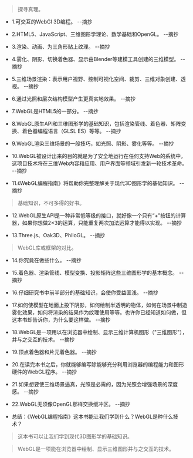 >探寻真理。

- 1.可交互的WebGl 3D编程。 --摘抄

- 2.HTML5、JavaScript、三维图形学理论、数学基础和OpenGL。 --摘抄

- 3.渲染、动画、为三角形贴上纹理。 --摘抄

- 4.雾化、阴影、切换着色器、显示由Blender等建模工具创建的三维模型。 --摘抄

- 5.三维场景渲染：表示用户视野、控制可视化空间、裁剪、三维对象创建、透视。 --摘抄

- 6.通过光照和层次结构模型产生更真实地效果。 --摘抄

- 7.WebGL是HTML5的一部分。 --摘抄

- 8.WebGL原生API和三维图形学的基础知识，包括渲染管线、着色器、矩阵变换、着色器编程语言（GLSL ES）等等。 --摘抄

- 9.WebGL渲染三维场景的一般技巧，如光照、阴影、雾化等等。 --摘抄

- 10.WebGL被设计出来的目的就是为了安全地运行在任何支持Web的系统中，这项目技术将在三维Web内容和应用、用户界面等领域引发新一轮技术革命。 --摘抄

- 11.《WebGL编程指南》将帮助你完整理解关于现代3D图形学的基础知识。 --摘抄

>基础知识，不可多得的好书。

- 12.WebGL原生API是一种非常低等级的接口，就好像一个只有“+”按钮的计算器，如果你想做2×3的运算，只能重复两次加法运算才能得以实现。 --摘抄

- 13.Three.js、Oak3D、PhiloGL。 --摘抄

>WebGL库或框架的对比。

- 14.你究竟在做些什么。 --摘抄

- 15.着色器、渲染管线、模型变换、投影矩阵这些三维图形学的基本概念。 --摘抄

- 16.仔细研究书中前半部分的基础知识，会使你受益匪浅。 --摘抄

- 17.如何使模型在地面上投下阴影，如何绘制半透明的物体，如何在场景中制造雾化效果，如何将渲染的结果作为纹理使用等等。也许你已经知道如何做，但这本书却告诉你，为什么要这样做。 --摘抄

- 18.WebGL是一项用以在浏览器中绘制、显示三维计算机图形（"三维图形"），并与之交互的技术。 --摘抄

- 19.顶点着色器和片元着色器。 --摘抄

- 20.在读完本书之后，你就能够编写除能够充分利用浏览器的编程能力和图形硬件的WebGL程序。 --摘抄

- 21.如果想要使三维场景逼真，光照是必需的，因为光照会增强场景的深度感。 --摘抄

- 22.WebGL无须像OpenGL那样交换缓冲区。 --摘抄

- 总结：《WebGL编程指南》这本书能让我们学到什么？WebGL是种什么技术？

>这本书可以让我们学到现代3D图形学的基础知识。

>WebGL是一项能在浏览器中绘制、显示三维图形并与之交互的技术。
